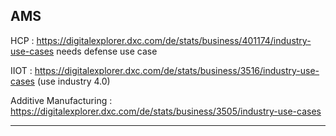 ## AMS

HCP : https://digitalexplorer.dxc.com/de/stats/business/401174/industry-use-cases
needs defense use case

IIOT : https://digitalexplorer.dxc.com/de/stats/business/3516/industry-use-cases (use industry 4.0)

Additive Manufacturing : https://digitalexplorer.dxc.com/de/stats/business/3505/industry-use-cases

---